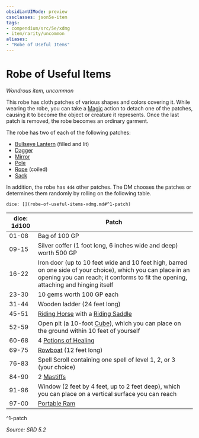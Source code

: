 ```yaml
---
obsidianUIMode: preview
cssclasses: json5e-item
tags:
- compendium/src/5e/xdmg
- item/rarity/uncommon
aliases: 
- "Robe of Useful Items"
---
```

# Robe of Useful Items
*Wondrous item, uncommon*  


This robe has cloth patches of various shapes and colors covering it. While wearing the robe, you can take a [Magic](rules/actions.md#Magic) action to detach one of the patches, causing it to become the object or creature it represents. Once the last patch is removed, the robe becomes an ordinary garment.

The robe has two of each of the following patches:

- [Bullseye Lantern](compendium/items/bullseye-lantern-xphb.md) (filled and lit)  
- [Dagger](compendium/items/dagger-xphb.md)  
- [Mirror](compendium/items/mirror-xphb.md)  
- [Pole](compendium/items/pole-xphb.md)  
- [Rope](compendium/items/rope-xphb.md) (coiled)  
- [Sack](compendium/items/sack-xphb.md)  

In addition, the robe has `4d4` other patches. The DM chooses the patches or determines them randomly by rolling on the following table.

`dice: [](robe-of-useful-items-xdmg.md#^1-patch)`

| dice: 1d100 | Patch |
|-------------|-------|
| 01-08 | Bag of 100 GP |
| 09-15 | Silver coffer (1 foot long, 6 inches wide and deep) worth 500 GP |
| 16-22 | Iron door (up to 10 feet wide and 10 feet high, barred on one side of your choice), which you can place in an opening you can reach; it conforms to fit the opening, attaching and hinging itself |
| 23-30 | 10 gems worth 100 GP each |
| 31-44 | Wooden ladder (24 feet long) |
| 45-51 | [Riding Horse](compendium/bestiary/beast/riding-horse-xmm.md) with a [Riding Saddle](compendium/items/riding-saddle-xphb.md) |
| 52-59 | Open pit (a 10-foot [Cube](rules/variant-rules/cube-area-of-effect-xphb.md)), which you can place on the ground within 10 feet of yourself |
| 60-68 | 4 [Potions of Healing](compendium/items/potion-of-healing-xdmg.md) |
| 69-75 | [Rowboat](compendium/items/rowboat-xphb.md) (12 feet long) |
| 76-83 | Spell Scroll containing one spell of level 1, 2, or 3 (your choice) |
| 84-90 | 2 [Mastiffs](compendium/bestiary/beast/mastiff-xmm.md) |
| 91-96 | Window (2 feet by 4 feet, up to 2 feet deep), which you can place on a vertical surface you can reach |
| 97-00 | [Portable Ram](compendium/items/portable-ram-xphb.md) |
^1-patch

*Source: SRD 5.2*